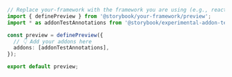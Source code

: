 ```ts filename=".storybook/preview.ts|tsx" renderer="react" language="ts"
// Replace your-framework with the framework you are using (e.g., react-vite, nextjs, experimental-nextjs-vite)
import { definePreview } from '@storybook/your-framework/preview';
import * as addonTestAnnotations from '@storybook/experimental-addon-test/preview';

const preview = definePreview({
  // 👇 Add your addons here
  addons: [addonTestAnnotations],
});

export default preview;
```
